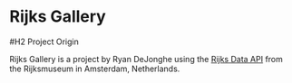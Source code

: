 # Rijks Gallery

#H2 Project Origin

Rijks Gallery is a project by Ryan DeJonghe using the [Rijks Data API](https://data.rijksmuseum.nl/object-metadata/api/) from the Rijksmuseum in Amsterdam, Netherlands.
